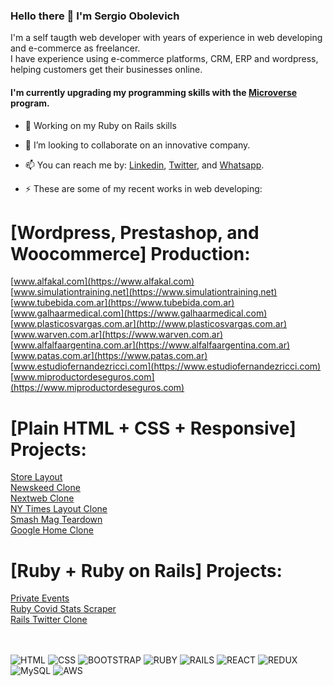 ### Hello there 👋 I'm Sergio Obolevich

I'm a self taugth web developer with years of experience in web developing and e-commerce as freelancer.<br>
I have experience using e-commerce platforms, CRM, ERP and wordpress, helping customers get their businesses online.

#### I'm currently upgrading my programming skills with the [Microverse](https://www.microverse.org) program.

- 🔭 Working on my Ruby on Rails skills
- 👯 I’m looking to collaborate on an innovative company.
- 📫 You can reach me by: [Linkedin](https://www.linkedin.com/in/sergio-obolevich), [Twitter](https://twitter.com/SergioObolevich), and [Whatsapp](https://wa.me/5493515055933).

- ⚡ These are some of my recent works in web developing:

# [Wordpress, Prestashop, and Woocommerce] Production:
      
[www.alfakal.com](https://www.alfakal.com)<br>
[www.simulationtraining.net](https://www.simulationtraining.net)<br>
[www.tubebida.com.ar](https://www.tubebida.com.ar)<br>
[www.galhaarmedical.com](https://www.galhaarmedical.com)<br>
[www.plasticosvargas.com.ar](http://www.plasticosvargas.com.ar)<br>
[www.warven.com.ar](https://www.warven.com.ar)<br>
[www.alfalfaargentina.com.ar](https://www.alfalfaargentina.com.ar)<br>
[www.patas.com.ar](https://www.patas.com.ar)<br>
[www.estudiofernandezricci.com](https://www.estudiofernandezricci.com)<br>
[www.miproductordeseguros.com](https://www.miproductordeseguros.com)<br>
      

# [Plain HTML + CSS + Responsive] Projects:

[Store Layout](https://chubaquelo.github.io/HTML-Online-Store-Capstone/)<br>
[Newskeed Clone](https://chubaquelo.github.io/Bootstrap-Newsweek-Clone/)<br>
[Nextweb Clone](https://chubaquelo.github.io/The-Next-Web-Responsive-Clone/)<br>
[NY Times Layout Clone](https://chubaquelo.github.io/NYtimes-Clone-Project/)<br>
[Smash Mag Teardown](https://chubaquelo.github.io/Smashing-Mag-Teardown/)<br>
[Google Home Clone](https://chubaquelo.github.io/google-homepage)<br>


# [Ruby + Ruby on Rails] Projects:

[Private Events](https://github.com/chubaquelo/Private-Events)<br>
[Ruby Covid Stats Scraper](https://github.com/chubaquelo/Ruby-Covid-Stats-Scraper)<br>
[Rails Twitter Clone](https://github.com/chubaquelo/Rails-Twitteeer)<br><br><br>

![HTML](https://img.shields.io/badge/html5%20-%23E34F26.svg?&style=for-the-badge&logo=html5&logoColor=white)
![CSS](https://img.shields.io/badge/css3%20-%231572B6.svg?&style=for-the-badge&logo=css3&logoColor=white)
![BOOTSTRAP](https://img.shields.io/badge/bootstrap%20-%23563D7C.svg?&style=for-the-badge&logo=bootstrap&logoColor=white)
![RUBY](https://img.shields.io/badge/ruby-%23CC342D.svg?&style=for-the-badge&logo=ruby&logoColor=white)
![RAILS](https://img.shields.io/badge/rails%20-%23CC0000.svg?&style=for-the-badge&logo=ruby-on-rails&logoColor=white)
![REACT](https://img.shields.io/badge/react%20-%2320232a.svg?&style=for-the-badge&logo=react&logoColor=%2361DAFB)
![REDUX](https://img.shields.io/badge/redux%20-%23593d88.svg?&style=for-the-badge&logo=redux&logoColor=white)
![MySQL](https://img.shields.io/badge/mysql-%2300f.svg?&style=for-the-badge&logo=mysql&logoColor=white)
![AWS](https://img.shields.io/badge/Amazon%20AWS-%23232F3E?logo=amazon-aws&logoColor=white&style=for-the-badge)

